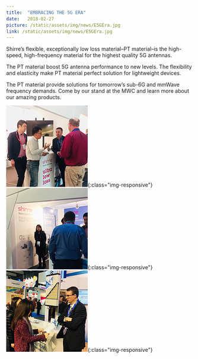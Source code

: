 ```yaml
---
title:  "EMBRACING THE 5G ERA"
date:   2018-02-27
picture: /static/assets/img/news/E5GEra.jpg
link: /static/assets/img/news/E5GEra.jpg
---
```


Shirre’s flexible, exceptionally low loss material–PT material–is the high-speed, high-frequency material for the highest quality 5G antennas.

The PT material boost 5G antenna performance to new levels. The flexibility and elasticity make PT material perfect solution for lightweight devices.

The PT material provide solutions for tomorrow’s sub-6G and mmWave frequency demands. Come by our stand at the MWC and learn more about our amazing products.


![image-title-here](/static/assets/img/news/E5GEra1.jpg){:class="img-responsive"}
![image-title-here](/static/assets/img/news/E5GEra2.jpg){:class="img-responsive"}
![image-title-here](/static/assets/img/news/E5GEra3.jpg){:class="img-responsive"}
